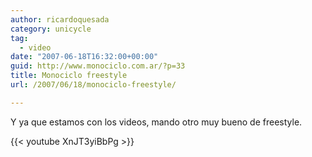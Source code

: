 ```yaml
---
author: ricardoquesada
category: unicycle
tag:
  - video
date: "2007-06-18T16:32:00+00:00"
guid: http://www.monociclo.com.ar/?p=33
title: Monociclo freestyle
url: /2007/06/18/monociclo-freestyle/

---
```

Y ya que estamos con los videos, mando otro muy bueno de freestyle.

{{< youtube XnJT3yiBbPg >}}
